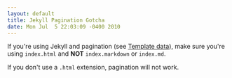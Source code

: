 ```yaml
---
layout: default
title: Jekyll Pagination Gotcha
date: Mon Jul  5 22:03:09 -0400 2010
---
```


If you're using Jekyll and pagination (see [Template data](http://wiki.github.com/mojombo/jekyll/template-data)),
make sure you're using `index.html` and **NOT** `index.markdown` or `index.md`.

If you don't use a `.html` extension, pagination will not work.
